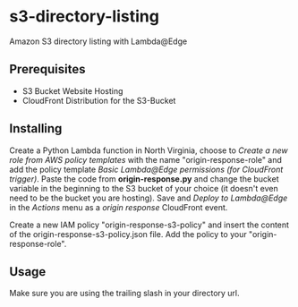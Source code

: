 # s3-directory-listing
Amazon S3 directory listing with Lambda@Edge

## Prerequisites

* S3 Bucket Website Hosting
* CloudFront Distribution for the S3-Bucket

## Installing

Create a Python Lambda function in North Virginia, choose to *Create a new role from AWS policy templates* with the name "origin-response-role" and add the policy template *Basic Lambda@Edge permissions (for CloudFront trigger)*.
Paste the code from **origin-response.py** and change the bucket variable in the beginning to the S3 bucket of your choice (it doesn't even need to be the bucket you are hosting).
Save and *Deploy to Lambda@Edge* in the *Actions* menu as a *origin response* CloudFront event.

Create a new IAM policy "origin-response-s3-policy" and insert the content of the origin-response-s3-policy.json file.
Add the policy to your "origin-response-role".

## Usage

Make sure you are using the trailing slash in your directory url.
